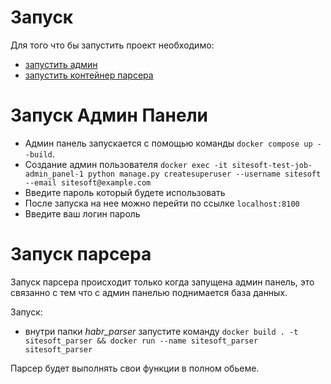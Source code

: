 # Запуск
Для того что бы запустить проект необходимо:

- [запустить админ](#запуск-админ-панели)
- [запустить контейнер парсера](#запуск-парсера)

# Запуск Админ Панели
- Админ панель запускается с помощью команды `docker compose up --build`.
- Создание админ пользователя `docker exec -it sitesoft-test-job-admin_panel-1 python manage.py createsuperuser --username sitesoft --email sitesoft@example.com`
- Введите пароль который будете использовать
- После запуска на нее можно перейти по ссылке `localhost:8100`
- Введите ваш логин пароль

# Запуск парсера
Запуск парсера происходит только когда запущена админ панель, это связанно с тем что с админ панелью поднимается база данных.

Запуск:

- внутри папки *habr_parser* запустите команду `docker build . -t sitesoft_parser && docker run --name sitesoft_parser sitesoft_parser`

Парсер будет выполнять свои функции в полном обьеме.